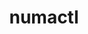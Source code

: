 ---
title: "numactl"
layout: cache
categories: [package, v0.18.1]
meta: {"versions": ["2.0.14"], "compilers": ["gcc@=7.3.1", "gcc@=7.5.0", "gcc@=8.4.0"], "oss": ["amzn2", "ubuntu18.04"], "platforms": ["linux"], "targets": ["aarch64", "graviton2", "x86_64", "x86_64_v3", "x86_64_v4"], "stacks": ["aws-ahug", "aws-ahug-aarch64", "aws-isc", "aws-isc-aarch64", "data-vis-sdk", "e4s", "root", "tutorial"], "num_specs": 6, "num_specs_by_stack": {"aws-isc": 2, "aws-ahug": 2, "root": 6, "aws-ahug-aarch64": 2, "aws-isc-aarch64": 2, "tutorial": 2, "data-vis-sdk": 1, "e4s": 1}}
spec_details: [{"hash": "5vjcxlwh3vfaoib3ibk74huleddhappf", "compiler": "gcc@=7.3.1", "versions": ["2.0.14"], "os": "amzn2", "platform": "linux", "target": "x86_64_v4", "variants": ["patches=4e1d78c,62fc8a8,ff37630"], "stacks": ["aws-isc", "aws-ahug", "root"], "size": "-", "tarball": "https://binaries.spack.io/v0.18.1/build_cache/linux-amzn2-x86_64_v4/gcc-7.3.1/numactl-2.0.14/linux-amzn2-x86_64_v4-gcc-7.3.1-numactl-2.0.14-5vjcxlwh3vfaoib3ibk74huleddhappf.spack"}, {"hash": "lleyrty2ejehvy2l4aev5rroth6gr2le", "compiler": "gcc@=7.3.1", "versions": ["2.0.14"], "os": "amzn2", "platform": "linux", "target": "graviton2", "variants": ["patches=4e1d78c,62fc8a8,ff37630"], "stacks": ["aws-ahug-aarch64", "aws-isc-aarch64", "root"], "size": "-", "tarball": "https://binaries.spack.io/v0.18.1/build_cache/linux-amzn2-graviton2/gcc-7.3.1/numactl-2.0.14/linux-amzn2-graviton2-gcc-7.3.1-numactl-2.0.14-lleyrty2ejehvy2l4aev5rroth6gr2le.spack"}, {"hash": "3goe5q3zmzhffpbgwtsydv2trk43lc2c", "compiler": "gcc@=7.3.1", "versions": ["2.0.14"], "os": "amzn2", "platform": "linux", "target": "aarch64", "variants": ["patches=4e1d78c,62fc8a8,ff37630"], "stacks": ["aws-ahug-aarch64", "aws-isc-aarch64", "root"], "size": "-", "tarball": "https://binaries.spack.io/v0.18.1/build_cache/linux-amzn2-aarch64/gcc-7.3.1/numactl-2.0.14/linux-amzn2-aarch64-gcc-7.3.1-numactl-2.0.14-3goe5q3zmzhffpbgwtsydv2trk43lc2c.spack"}, {"hash": "5btzbegbno35flhalif2jznniksag4ot", "compiler": "gcc@=7.3.1", "versions": ["2.0.14"], "os": "amzn2", "platform": "linux", "target": "x86_64_v3", "variants": ["patches=4e1d78c,62fc8a8,ff37630"], "stacks": ["aws-isc", "aws-ahug", "root"], "size": "-", "tarball": "https://binaries.spack.io/v0.18.1/build_cache/linux-amzn2-x86_64_v3/gcc-7.3.1/numactl-2.0.14/linux-amzn2-x86_64_v3-gcc-7.3.1-numactl-2.0.14-5btzbegbno35flhalif2jznniksag4ot.spack"}, {"hash": "wfnw532l74emh6rwx4mrvot3huyiq53t", "compiler": "gcc@=7.5.0", "versions": ["2.0.14"], "os": "ubuntu18.04", "platform": "linux", "target": "x86_64", "variants": ["patches=4e1d78c,62fc8a8,ff37630"], "stacks": ["tutorial", "data-vis-sdk", "root", "e4s"], "size": "-", "tarball": "https://binaries.spack.io/v0.18.1/build_cache/linux-ubuntu18.04-x86_64/gcc-7.5.0/numactl-2.0.14/linux-ubuntu18.04-x86_64-gcc-7.5.0-numactl-2.0.14-wfnw532l74emh6rwx4mrvot3huyiq53t.spack"}, {"hash": "a3lmunkxwpt5xmkgg2m677igdkvmyzvk", "compiler": "gcc@=8.4.0", "versions": ["2.0.14"], "os": "ubuntu18.04", "platform": "linux", "target": "x86_64", "variants": ["patches=4e1d78c,62fc8a8,ff37630"], "stacks": ["tutorial", "root"], "size": "-", "tarball": "https://binaries.spack.io/v0.18.1/build_cache/linux-ubuntu18.04-x86_64/gcc-8.4.0/numactl-2.0.14/linux-ubuntu18.04-x86_64-gcc-8.4.0-numactl-2.0.14-a3lmunkxwpt5xmkgg2m677igdkvmyzvk.spack"}]
---